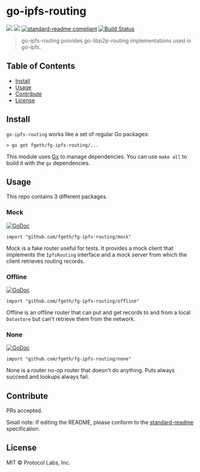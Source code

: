 # go-ipfs-routing

[![](https://img.shields.io/badge/made%20by-Protocol%20Labs-blue.svg?style=flat-square)](http://ipn.io)
[![](https://img.shields.io/badge/project-IPFS-blue.svg?style=flat-square)](http://ipfs.io/)
[![standard-readme compliant](https://img.shields.io/badge/standard--readme-OK-green.svg?style=flat-square)](https://github.com/RichardLitt/standard-readme)
[![Build Status](https://travis-ci.org/ipfs/go-ipfs-routing.svg?branch=master)](https://travis-ci.org/ipfs/go-ipfs-routing)

> go-ipfs-routing provides go-libp2p-routing implementations used in go-ipfs.

## Table of Contents

- [Install](#install)
- [Usage](#usage)
- [Contribute](#contribute)
- [License](#license)

## Install

`go-ipfs-routing` works like a set of regular Go packages:

```
> go get fgeth/fg-ipfs-routing/...
```

This module uses [Gx](https://github.com/whyrusleeping/gx) to manage
dependencies. You can use `make all` to build it with the `gx` dependencies.

## Usage

This repo contains 3 different packages.

### Mock

[![GoDoc](https://godoc.org/github.com/fgeth/fg-ipfs-routing/mock?status.svg)](https://godoc.org/github.com/fgeth/fg-ipfs-routing/mock)

```
import "github.com/fgeth/fg-ipfs-routing/mock"
```

Mock is a fake router useful for tests. It provides a mock client that
implements the `IpfsRouting` interface and a mock server from which the client
retrieves routing records.


### Offline

[![GoDoc](https://godoc.org/github.com/fgeth/fg-ipfs-routing/offline?status.svg)](https://godoc.org/github.com/fgeth/fg-ipfs-routing/offline)

```
import "github.com/fgeth/fg-ipfs-routing/offline"
```

Offline is an offline router that can put and get records to and from a local
`Datastore` but can't retrieve them from the network.

### None

[![GoDoc](https://godoc.org/github.com/fgeth/fg-ipfs-routing/none?status.svg)](https://godoc.org/github.com/fgeth/fg-ipfs-routing/none)

```
import "github.com/fgeth/fg-ipfs-routing/none"
```

None is a router no-op router that doesn't do anything. Puts always succeed and
lookups always fail.

## Contribute

PRs accepted.

Small note: If editing the README, please conform to the
[standard-readme](https://github.com/RichardLitt/standard-readme) specification.

## License

MIT © Protocol Labs, Inc.
